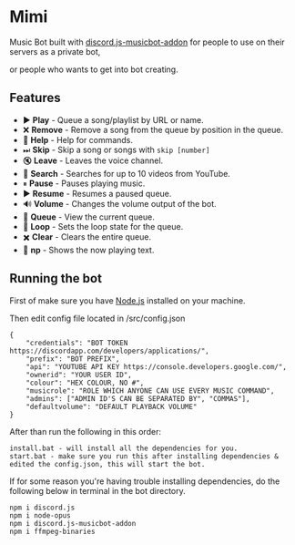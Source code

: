 # Mimi
Music Bot built with [discord.js-musicbot-addon](https://github.com/DarkoPendragon/discord.js-musicbot-addon) for people to use on their servers as a private bot, 

or people who wants to get into bot creating.

## Features
* ▶️ **Play** - 
Queue a song/playlist by URL or name.
* ❌ **Remove** - 
Remove a song from the queue by position in the queue.
* 📃 **Help** - 
Help for commands.
* ⏭ **Skip** - 
Skip a song or songs with `skip [number]`
* 🔇 **Leave** - 
Leaves the voice channel.
* 🔎 **Search** - 
Searches for up to 10 videos from YouTube.
* ⏸ **Pause** - 
Pauses playing music.
* ▶️ **Resume** - 
Resumes a paused queue.
* 🔊 **Volume** - 
Changes the volume output of the bot.
* 📑 **Queue** - 
View the current queue.
* 🔁 **Loop** - 
Sets the loop state for the queue.
* ✖️ **Clear** - 
Clears the entire queue.
* 🎵 **np** - 
Shows the now playing text.

## Running the bot
First of make sure you have [Node.js](https://nodejs.org/en/) installed on your machine.

Then edit config file located in /src/config.json
```
{
    "credentials": "BOT TOKEN https://discordapp.com/developers/applications/",
    "prefix": "BOT PREFIX",
    "api": "YOUTUBE API KEY https://console.developers.google.com/",
    "ownerid": "YOUR USER ID",
    "colour": "HEX COLOUR, NO #",
    "musicrole": "ROLE WHICH ANYONE CAN USE EVERY MUSIC COMMAND",
    "admins": ["ADMIN ID'S CAN BE SEPARATED BY", "COMMAS"],
    "defaultvolume": "DEFAULT PLAYBACK VOLUME"
}
```
After than run the following in this order:
```
install.bat - will install all the dependencies for you.
start.bat - make sure you run this after installing dependencies & edited the config.json, this will start the bot.
```
If for some reason you're having trouble installing dependencies, do the following below in terminal in the bot directory.
```
npm i discord.js
npm i node-opus
npm i discord.js-musicbot-addon
npm i ffmpeg-binaries
```
